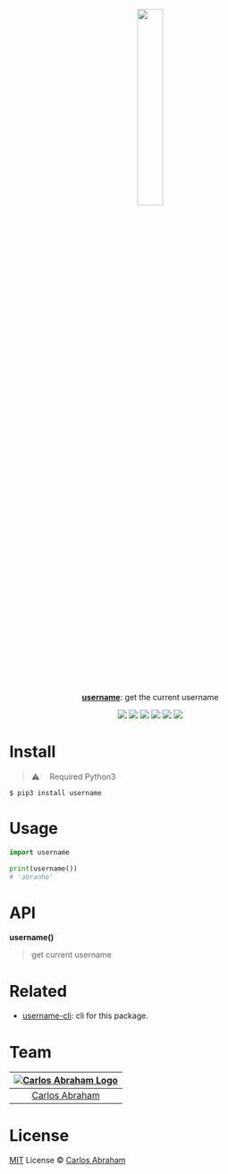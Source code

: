 
<p align="center">
	<a href="https://pypi.org/project/username"><img src="https://cdn.abraham.gq/projects/username/logo.svg" width="30%"></a>
	<br>
	<br>
	<br>
	<br>
	<a href="https://pypi.org/project/username"><b>username</b></a>: get the current username
</p>

<p align="center">
	<a href="https://travis-ci.org/abranhe/username"><img src="https://img.shields.io/travis/abranhe/username.svg?logo=travis" /></a>
	<a href="https://github.com/abranhe/username/blob/master/LICENSE"><img src="https://img.shields.io/github/license/abranhe/username.svg" /></a>
	<a href="https://github.com/abranhe"><img src="https://abranhe.com/badge.svg"></a>
	<a href="https://cash.me/$abranhe"><img src="https://cdn.abraham.gq/badges/cash-me.svg"></a>
	<a href="https://www.patreon.com/abranhe"><img src="https://cdn.abraham.gq/badges/patreon.svg" /></a>
	<a href="https://paypal.me/abranhe/10"><img src="https://cdn.abraham.gq/badges/paypal.svg" /></a>
</p>


# Install

> ⚠️  Required Python3

```
$ pip3 install username
```

# Usage

```py
import username

print(username())
# 'abranhe'
```

# API

**username()**

> get current username

# Related

- [username-cli](https://github.com/abranhe/username-cli): cli for this package.

# Team

|[![Carlos Abraham Logo](https://avatars3.githubusercontent.com/u/21347264?s=50&v=4)](https://19cah.com)|
| :-: |
| [Carlos Abraham](https://github.com/abranhe) |


# License

[MIT](https://github.com/abranhe/username/blob/master/LICENSE) License © [Carlos Abraham](https://github.com/abranhe)

